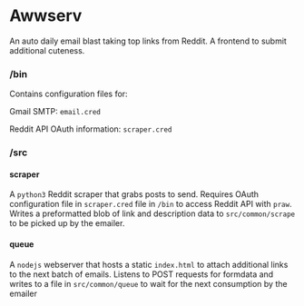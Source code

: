 # Awwserv

An auto daily email blast taking top links from Reddit. A frontend to submit additional cuteness.

### /bin
Contains configuration files for:

Gmail SMTP: `email.cred`

Reddit API OAuth information: `scraper.cred`

### /src
#### scraper
A `python3` Reddit scraper that grabs posts to send. Requires OAuth configuration file in `scraper.cred` file in `/bin` to access Reddit API with `praw`. Writes a preformatted blob of link and description data to `src/common/scrape` to be picked up by the emailer.

#### queue
A `nodejs` webserver that hosts a static `index.html` to attach additional links to the next batch of emails. Listens to POST requests for formdata and writes to a file in `src/common/queue` to wait for the next consumption by the emailer
